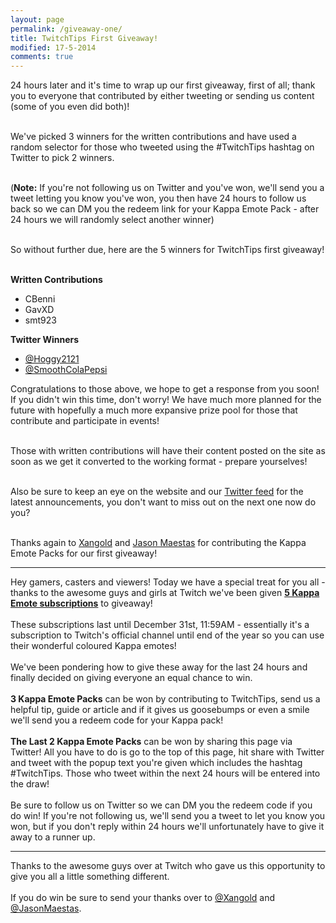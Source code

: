 ```yaml
---
layout: page
permalink: /giveaway-one/
title: TwitchTips First Giveaway!
modified: 17-5-2014
comments: true
---
```

24 hours later and it's time to wrap up our first giveaway, first of all; thank you to everyone that contributed by either tweeting or sending us content (some of you even did both)!

<br>We've picked 3 winners for the written contributions and have used a random selector for those who tweeted using the #TwitchTips hashtag on Twitter to pick 2 winners.

<br>(**Note:** If you're not following us on Twitter and you've won, we'll send you a tweet letting you know you've won, you then have 24 hours to follow us back so we can DM you the redeem link for your Kappa Emote Pack - after 24 hours we will randomly select another winner)

<br>So without further due, here are the 5 winners for TwitchTips first giveaway!

<br>**Written Contributions**

* CBenni
* GavXD
* smt923

**Twitter Winners**

* [@Hoggy2121](https://www.twitter.com/Hoggy2121)
* [@SmoothColaPepsi](https://www.twitter.com/SmoothColaPepsi)

Congratulations to those above, we hope to get a response from you soon! If you didn't win this time, don't worry! We have much more planned for the future with hopefully a much more expansive prize pool for those that contribute and participate in events!

<br>Those with written contributions will have their content posted on the site as soon as we get it converted to the working format - prepare yourselves!

<br>Also be sure to keep an eye on the website and our [Twitter feed](https://www.twitter.com/TwitchTips) for the latest announcements, you don't want to miss out on the next one now do you?

<br>Thanks again to [Xangold](https://www.twitter.com/xangold) and [Jason Maestas](https://www.twitter.com/JasonMaestas) for contributing the Kappa Emote Packs for our first giveaway!

---

Hey gamers, casters and viewers! Today we have a special treat for you all - thanks to the awesome guys and girls at Twitch we've been given [**5 Kappa Emote subscriptions**](http://twitch.tv/twitch/subscribe) to giveaway!  
<br>
These subscriptions last until December 31st, 11:59AM - essentially it's a subscription to Twitch's official channel until end of the year so you can use their wonderful coloured Kappa emotes!  
<br>
We've been pondering how to give these away for the last 24 hours and finally decided on giving everyone an equal chance to win.  
<br>
**3 Kappa Emote Packs** can be won by contributing to TwitchTips, send us a helpful tip, guide or article and if it gives us goosebumps or even a smile we'll send you a redeem code for your Kappa pack!  
<br>
**The Last 2 Kappa Emote Packs** can be won by sharing this page via Twitter! All you have to do is go to the top of this page, hit share with Twitter and tweet with the popup text you're given which includes the hashtag #TwitchTips. Those who tweet within the next 24 hours will be entered into the draw!    
<br>
Be sure to follow us on Twitter so we can DM you the redeem code if you do win! If you're not following us, we'll send you a tweet to let you know you won, but if you don't reply within 24 hours we'll unfortunately have to give it away to a runner up.

---

Thanks to the awesome guys over at Twitch who gave us this opportunity to give you all a little something different.  
<br>
If you do win be sure to send your thanks over to [@Xangold](https://www.twitter.com/xangold) and [@JasonMaestas](https://www.twitter.com/JasonMaestas).
